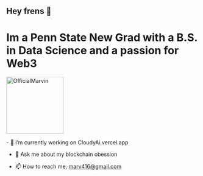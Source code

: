 ## Hey frens 👋
# Im a Penn State New Grad with a B.S. in Data Science and a passion for Web3
<p align="left">
  <a><picture><img align="" height='150px' src="https://streak-stats.demolab.com?user=OfficialMarvin&theme=dark&hide_border=true&card_width=450" alt="OfficialMarvin" /></picture></a>
</p>
- 🔭 I’m currently working on CloudyAi.vercel.app

- 💬 Ask me about my blockchain obession

- 📫 How to reach me: marv416@gmail.com

<!--
**OfficialMarvin/OfficialMarvin** is a ✨ _special_ ✨ repository because its `README.md` (this file) appears on your GitHub profile.

Here are some ideas to get you started:

- 🔭 I’m currently working on CloudyAI
- 🌱 I’m currently learning ZK
- 👯 I’m looking to collaborate on ...
- 🤔 I’m looking for help with ...
- 💬 Ask me about ...
- 📫 How to reach me: ...
- 😄 Pronouns: ...
- ⚡ Fun fact: ...
-->
